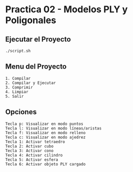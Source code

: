 Practica 02 - Modelos PLY y Poligonales
==========================================

Ejecutar el Proyecto
-----------------------
    ./script.sh

Menu del Proyecto
--------------------
    1. Compilar
    2. Compilar y Ejecutar
    3. Comprimir
    4. Limpiar
    5. Salir

Opciones
-----------
    Tecla p: Visualizar en modo puntos
    Tecla l: Visualizar en modo líneas/aristas
    Tecla f: Visualizar en modo relleno
    Tecla c: Visualizar en modo ajedrez
    Tecla 1: Activar tetraedro
    Tecla 2: Activar cubo
    Tecla 3: Activar cono
    Tecla 4: Activar cilindro
    Tecla 5: Activar esfera
    Tecla 6: Activar objeto PLY cargado